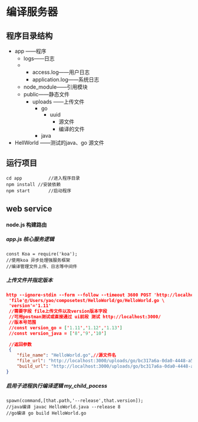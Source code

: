 # 编译服务器

## 程序目录结构

- app ——程序
  - logs——日志
  - 
    - access.log——用户日志
    - application.log——系统日志
  - node_module——引用模块
  - public——静态文件
    - uploads ——上传文件
      - go
        - uuid
          - 源文件
          - 编译的文件
      - java
- HellWorld ——测试的java、go 源文件 



## 运行项目

~~~
cd app			//进入程序目录
npm install //安装依赖
npm start		//启动程序
~~~



## web service

#### node.js 构建路由

##### app.js 核心服务逻辑

~~~~
const Koa = require('koa');
//使用koa 异步处理强服务框架
//编译管理文件上传、日志等中间件
~~~~



##### 上传文件并指定版本

~~~json
http --ignore-stdin --form --follow --timeout 3600 POST 'http://localhost:3000/upload' \
 'file'@/Users/yao/composetest/HelloWorld/go/HelloWorld.go \
 'version'='1.11'
 //需要字段 file上传文件以及version版本字段
 //可用postman测试或直接通过 ui前段 测试 http://localhost:3000/
 //版本号范围
 //const version_go = ['1.11','1.12','1.13']
 //const version_java = ['8','9','10']
 
 //返回参数
 {
    "file_name": "HelloWorld.go",//源文件名
    "file_url": "http://localhost:3000/uploads/go/bc317a6a-0da0-4448-a551-0571f546aa91/HelloWorld.go",//源码文件地址
    "build_url": "http://localhost:3000/uploads/go/bc317a6a-0da0-4448-a551-0571f546aa91/HelloWorld"//编译后的文件地址
}
~~~



##### 启用子进程执行编译逻辑 my_child_pocess

~~~~
spawn(command,[that.path,'--release',that.version]);
//java编译 javac HelloWorld.java --release 8 
//go编译 go build HelloWorld.go
~~~~







